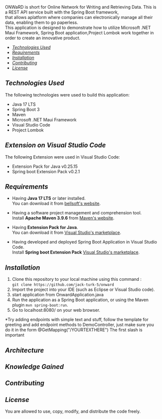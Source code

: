 
ONWaRD is short for Online Network for Writing and Retrieving Data. This is a REST API service built with the Spring Boot framework, <br>
that allows aplatform where companies can electronically manage all their data, enabling them to go paperless. <br/>
This application is designed to demonstrate how to utilize Microsoft .NET Maui Framework, Spring Boot application,Project Lombok work together  in order to create an innovative product. <br/>

  * [_Technologies Used_](#technologies-used)
  * [_Requirements_](#requirements)
  * [_Installation_](#installation)
  * [_Contributing_](#contributing)
  * [_License_](#license)

## _Technologies Used_

The following technologies were used to build this application: <br/>
+ Java 17 LTS  <br/>
+ Spring Boot 3 <br/>
+ Maven <br/>
+ Microsoft .NET Maui Framework <br/>
+ Visual Studio Code <br/>
+ Project Lombok <br/>
## _Extension on Visual Studio Code_
The following Extension were used in Visual Studio Code: <br/>
+ Extension Pack for Java v0.25.15
+ Spring boot Extension Pack v0.2.1


## _Requirements_

* Having **Java 17 LTS** or later installed. <br>
  You can download it
  from [bellsoft's website](https://bell-sw.com/pages/downloads/#jdk-17-lts).


* Having a software project management and comprehension tool. <br>
  Install **Apache Maven 3.9.6** from [Maven's website](https://maven.apache.org/download.cgi).
    
* Having **Extension Pack for Java**. <br>
  You can download it
  from [Visual Studio's marketplace](https://bell-sw.com/pages/downloads/#jdk-17-lts](https://marketplace.visualstudio.com/items?itemName=vscjava.vscode-java-pack)).
  
* Having developed and deployed Spring Boot Application in Visual Studio Code. <br>
  Install **Spring boot Extension Pack** [ Visual Studio's marketplace](https://marketplace.visualstudio.com/items?itemName=vmware.vscode-boot-dev-pack](https://marketplace.visualstudio.com/items?itemName=vmware.vscode-boot-dev-pack)).

## _Installation_

1. Clone this repository to your local machine using this
   command : <br/> `git clone https://github.com/jack-turk-5/onward`
2. Import the project into your IDE (such as Eclipse or Visual Studio code).
3. start application from OnwardApplication.java
4. Run the application as a Spring Boot application, or using the Maven plugin `mvn spring-boot:run`.
5. Go to localhost:8080/ on your web browser.


*Try adding endpoints with simple text and stuff, 
follow the template for greeting and add endpoint methods to DemoController,
just make sure you do it in the form @GetMapping("/YOURTEXTHERE")
The first slash is important

## _Architecture_



## _Knowledge Gained_




## _Contributing_



## _License_

You are allowed to use, copy, modify, and distribute the code freely.
